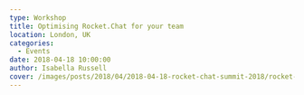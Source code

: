 ```yaml
---
type: Workshop
title: Optimising Rocket.Chat for your team
location: London, UK
categories:
  - Events
date: 2018-04-18 10:00:00
author: Isabella Russell
cover: /images/posts/2018/04/2018-04-18-rocket-chat-summit-2018/rocket-chat-team-summit-2018.jpg
---
```

